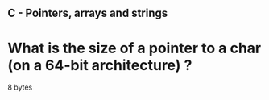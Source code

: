 ## C - Pointers, arrays and strings  

# What is the size of a pointer to a char (on a 64-bit architecture) ?
8 bytes
